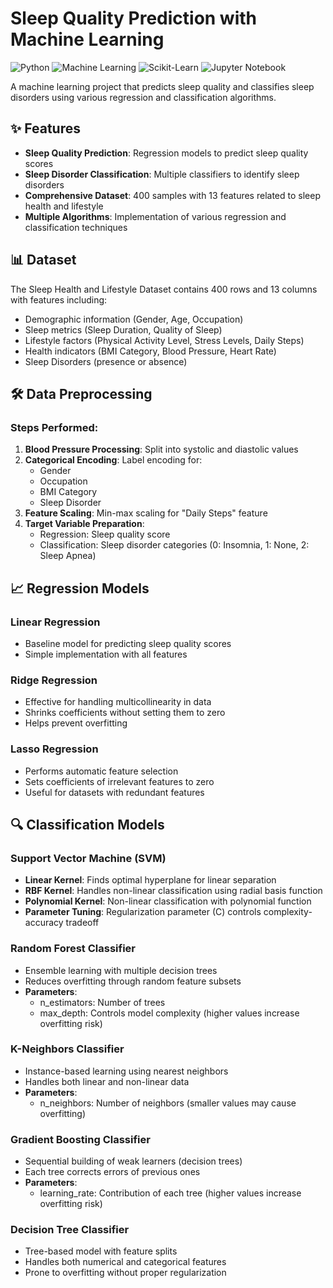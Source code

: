 # Sleep Quality Prediction with Machine Learning

![Python](https://img.shields.io/badge/Python-3.8%2B-blue?logo=python)
![Machine Learning](https://img.shields.io/badge/Machine-Learning-orange?logo=ai)
![Scikit-Learn](https://img.shields.io/badge/Scikit--Learn-1.0%2B-red?logo=scikitlearn)
![Jupyter Notebook](https://img.shields.io/badge/Jupyter-Notebook-orange?logo=jupyter)

A machine learning project that predicts sleep quality and classifies sleep disorders using various regression and classification algorithms.

## ✨ Features

- **Sleep Quality Prediction**: Regression models to predict sleep quality scores
- **Sleep Disorder Classification**: Multiple classifiers to identify sleep disorders
- **Comprehensive Dataset**: 400 samples with 13 features related to sleep health and lifestyle
- **Multiple Algorithms**: Implementation of various regression and classification techniques

## 📊 Dataset

The Sleep Health and Lifestyle Dataset contains 400 rows and 13 columns with features including:
- Demographic information (Gender, Age, Occupation)
- Sleep metrics (Sleep Duration, Quality of Sleep)
- Lifestyle factors (Physical Activity Level, Stress Levels, Daily Steps)
- Health indicators (BMI Category, Blood Pressure, Heart Rate)
- Sleep Disorders (presence or absence)

## 🛠️ Data Preprocessing

### Steps Performed:
1. **Blood Pressure Processing**: Split into systolic and diastolic values
2. **Categorical Encoding**: Label encoding for:
   - Gender
   - Occupation 
   - BMI Category
   - Sleep Disorder
3. **Feature Scaling**: Min-max scaling for "Daily Steps" feature
4. **Target Variable Preparation**:
   - Regression: Sleep quality score
   - Classification: Sleep disorder categories (0: Insomnia, 1: None, 2: Sleep Apnea)

## 📈 Regression Models

### Linear Regression
- Baseline model for predicting sleep quality scores
- Simple implementation with all features

### Ridge Regression
- Effective for handling multicollinearity in data
- Shrinks coefficients without setting them to zero
- Helps prevent overfitting

### Lasso Regression
- Performs automatic feature selection
- Sets coefficients of irrelevant features to zero
- Useful for datasets with redundant features

## 🔍 Classification Models

### Support Vector Machine (SVM)
- **Linear Kernel**: Finds optimal hyperplane for linear separation
- **RBF Kernel**: Handles non-linear classification using radial basis function
- **Polynomial Kernel**: Non-linear classification with polynomial function
- **Parameter Tuning**: Regularization parameter (C) controls complexity-accuracy tradeoff

### Random Forest Classifier
- Ensemble learning with multiple decision trees
- Reduces overfitting through random feature subsets
- **Parameters**: 
  - n_estimators: Number of trees
  - max_depth: Controls model complexity (higher values increase overfitting risk)

### K-Neighbors Classifier
- Instance-based learning using nearest neighbors
- Handles both linear and non-linear data
- **Parameters**:
  - n_neighbors: Number of neighbors (smaller values may cause overfitting)

### Gradient Boosting Classifier
- Sequential building of weak learners (decision trees)
- Each tree corrects errors of previous ones
- **Parameters**:
  - learning_rate: Contribution of each tree (higher values increase overfitting risk)

### Decision Tree Classifier
- Tree-based model with feature splits
- Handles both numerical and categorical features
- Prone to overfitting without proper regularization
